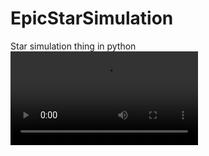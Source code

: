 # EpicStarSimulation
Star simulation thing in python<br>
<video draggable="false" autoplay loop><source type="video/mp4" src="https://i.imgur.com/YzBB2gY.mp4"></video>
